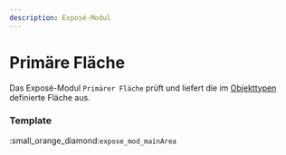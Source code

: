 ```yaml
---
description: Exposé-Modul
---
```


# Primäre Fläche

Das Exposé-Modul `Primärer Fläche` prüft und liefert die im [Objekttypen](../objekttypen.md) definierte Fläche aus.

### Template

:small\_orange\_diamond:`expose_mod_mainArea`

